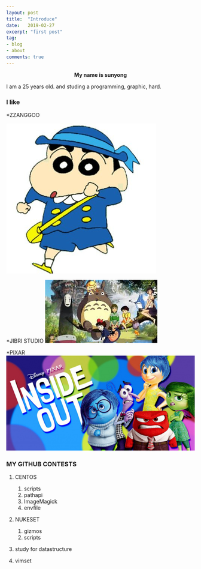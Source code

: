 ```yaml
---
layout: post
title:  "Introduce"
date:   2019-02-27
excerpt: "first post"
tag:
- blog
- about
comments: true
---
```


<center><b>My name is sunyong</b></center>

I am a 25 years old.
and studing a programming, graphic, hard.

### I like

*ZZANGGOO

![Smithsonian Image](https://github.com/jeongsunyong/jeongsunyong.github.io/blob/master/assets/img/zzanggoo.jpg?raw=true)



*JIBRI STUDIO
![Smithsonian Image](https://github.com/jeongsunyong/jeongsunyong.github.io/blob/master/assets/img/zibri.jpeg?raw=true)


*PIXAR 
![Smithsonian Image](https://github.com/jeongsunyong/jeongsunyong.github.io/blob/master/assets/img/insideout.jpg?raw=true)





### MY GITHUB CONTESTS

1. CENTOS
	1. scripts
	2. pathapi
	3. ImageMagick
	4. envfile

2. NUKESET
	1. gizmos
	2. scripts

3. study for datastructure

4. vimset


